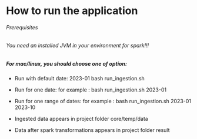 # How to run the application

###### Prerequisites
###### You need an installed JVM in your environment for spark!!!

##### For mac/linux, you should choose one of option: 

- Run with default date: 2023-01
bash run_ingestion.sh

-  Run for one date: 
for example :
bash run_ingestion.sh 2023-01

-  Run for one range of dates: 
for example :
bash run_ingestion.sh 2023-01 2023-10


- Ingested data appears in project folder
core/temp/data

- Data after spark transformations appears in  project folder
result